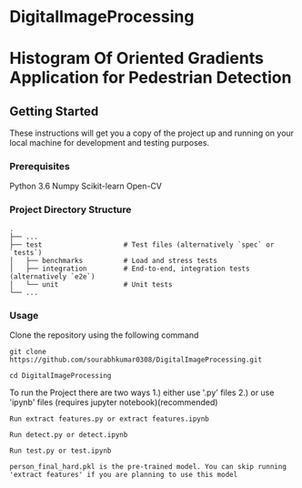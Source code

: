 # DigitalImageProcessing
# Histogram Of Oriented Gradients Application for Pedestrian Detection 

## Getting Started
These instructions will get you a copy of the project up and running on your local machine for development and testing purposes.

### Prerequisites
Python 3.6
Numpy
Scikit-learn
Open-CV

### Project Directory Structure

    .
    ├── ...
    ├── test                    # Test files (alternatively `spec` or `tests`)
    │   ├── benchmarks          # Load and stress tests
    │   ├── integration         # End-to-end, integration tests (alternatively `e2e`)
    │   └── unit                # Unit tests
    └── ...

### Usage
Clone the repository using the following command
```
git clone https://github.com/sourabhkumar0308/DigitalImageProcessing.git
```
```
cd DigitalImageProcessing
```
To run the Project there are two ways
1.) either use '.py' files
2.) or use 'ipynb' files (requires jupyter notebook)(recommended)
```
Run extract features.py or extract features.ipynb
```
```
Run detect.py or detect.ipynb
```
```
Run test.py or test.ipynb
```

```
person_final_hard.pkl is the pre-trained model. You can skip running 'extract features' if you are planning to use this model
```

